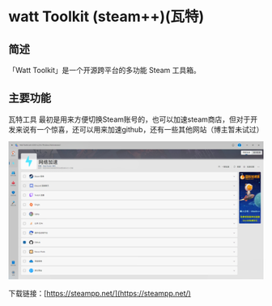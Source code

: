 # watt Toolkit (steam++)(瓦特)

## 简述 
「Watt Toolkit」是一个开源跨平台的多功能 Steam 工具箱。

## 主要功能
瓦特工具 最初是用来方便切换Steam账号的，也可以加速steam商店，但对于开发来说有一个惊喜，还可以用来加速github，还有一些其他网站（博主暂未试过）

![图片](./images/watt.png)

下载链接：[https://steampp.net/](https://steampp.net/)
